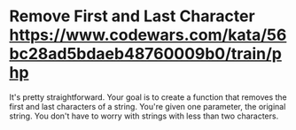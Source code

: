 # Remove First and Last Character https://www.codewars.com/kata/56bc28ad5bdaeb48760009b0/train/php

It's pretty straightforward. Your goal is to create a function that removes the first and last characters of a string.
You're given one parameter, the original string. You don't have to worry with strings with less than two characters.
